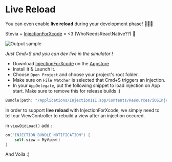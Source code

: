 # Live Reload

You can even enable **live reload** during your development phase! 🎉🎉🎉

Stevia + [InjectionForXcode](http://johnholdsworth.com/injection.html) = <3 (WhoNeedsReactNative??) 🚀

![Output sample](http://g.recordit.co/i6kQfTMEpg.gif)

*Just Cmd+S and you can dev live in the simulator !*

- Download [InjectionForXcode](http://johnholdsworth.com/injection.html) on the  [Appstore](https://itunes.apple.com/fr/app/injectioniii/id1380446739?l=en&mt=12)
- Install it & Launch it.
- Choose `Open Project` and choose your project's root folder.
- Make sure on  `File Watcher` is selected that Cmd+S triggers an injection.
- In your `AppDelegate`, put the following snippet to load injection on App start. Make sure to remove this for release builds :)

```swift
Bundle(path: "/Applications/InjectionIII.app/Contents/Resources/iOSInjection10.bundle")?.load()
```

In order to support **live reload** with InjectionForXcode, we simply need to tell our ViewController to rebuild a view after an injection occured.

in `viewDidLoad()` add :
```swift
on("INJECTION_BUNDLE_NOTIFICATION") {
    self.view = MyView()
}
```

And Voila :)
